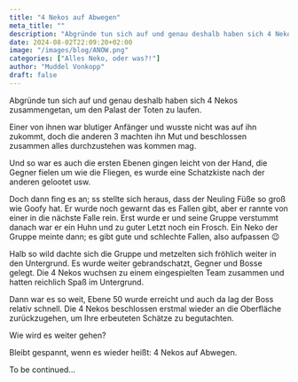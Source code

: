 ```yaml
---
title: "4 Nekos auf Abwegen"
meta_title: ""
description: "Abgründe tun sich auf und genau deshalb haben sich 4 Nekos zusammengetan, um den Palast der Toten zu laufen."
date: 2024-08-02T22:09:20+02:00
image: "/images/blog/ANOW.png"
categories: ["Alles Neko, oder was?!"]
author: "Muddel Vonkopp"
draft: false
---
```


 
Abgründe tun sich auf und genau deshalb haben sich 4 Nekos zusammengetan, um den Palast der Toten zu laufen. 

Einer von ihnen war blutiger Anfänger und wusste nicht was auf ihn zukommt, doch die anderen 3 machten ihn Mut und beschlossen zusammen alles durchzustehen was kommen mag. 

Und so war es auch die ersten Ebenen gingen leicht von der Hand, die Gegner fielen um wie die Fliegen, es wurde eine Schatzkiste nach der anderen gelootet usw. 

Doch dann fing es an; ss stellte sich heraus, dass der Neuling Füße so groß wie Goofy hat. Er wurde noch gewarnt das es Fallen gibt, aber er rannte von einer in die nächste Falle rein. Erst wurde er und seine Gruppe verstummt danach war er ein Huhn und zu guter Letzt noch ein Frosch. Ein Neko der Gruppe meinte dann; es gibt gute und schlechte Fallen, also aufpassen :wink: 

Halb so wild dachte sich die Gruppe und metzelten sich fröhlich weiter in den Untergrund. Es wurde weiter gebrandschatzt, Gegner und Bosse gelegt. Die 4 Nekos wuchsen zu einem eingespielten Team zusammen und hatten reichlich Spaß im Untergrund. 

Dann war es so weit, Ebene 50 wurde erreicht und auch da lag der Boss relativ schnell. Die 4 Nekos beschlossen erstmal wieder an die Oberfläche zurückzugehen, um Ihre erbeuteten Schätze zu begutachten. 

Wie wird es weiter gehen?  

Bleibt gespannt, wenn es wieder heißt: 4 Nekos auf Abwegen. 

To be continued...
